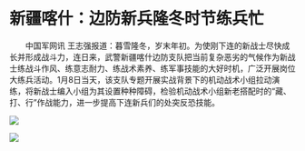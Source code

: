 新疆喀什：边防新兵隆冬时节练兵忙
===

　　中国军网讯 王志强报道：暮雪隆冬，岁末年初。为使刚下连的新战士尽快成长并形成战斗力，连日来，武警新疆喀什边防支队把当前复杂恶劣的气候作为新战士练战斗作风、练意志耐力、练战术素养、练军事技能的大好时机，广泛开展岗位大练兵活动。1月8日当天，该支队专题开展实战背景下的机动战术小组拉动演练，将新战士编入小组为其设置种种障碍，检验机动战术小组新老搭配时的“藏、打、行”作战能力，进一步提高下连新兵们的处突反恐技能。

![](http://www.chsi.com.cn//news/file.do?method=downFile&id=824723298)

![](http://www.chsi.com.cn//news/file.do?method=downFile&id=824723302)
